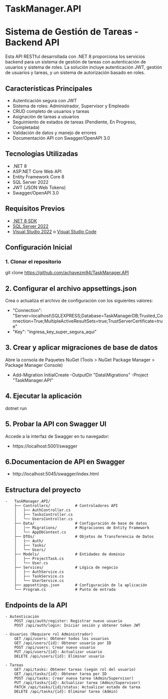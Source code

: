 ﻿# TaskManager.API
# Sistema de Gestión de Tareas - Backend API

Esta API RESTful desarrollada con .NET 8 proporciona los servicios backend para un sistema de gestión de tareas con autenticación de usuarios y sistema de roles. La solución incluye autenticación JWT, gestión de usuarios y tareas, y un sistema de autorización basado en roles.

## Características Principales
- Autenticación segura con JWT
- Sistema de roles: Administrador, Supervisor y Empleado
- CRUD completo de usuarios y tareas
- Asignación de tareas a usuarios
- Seguimiento de estados de tareas (Pendiente, En Progreso, Completada)
- Validación de datos y manejo de errores
- Documentación API con Swagger/OpenAPI 3.0

## Tecnologías Utilizadas
- .NET 8
- ASP.NET Core Web API
- Entity Framework Core 8
- SQL Server 2022
- JWT (JSON Web Tokens)
- Swagger/OpenAPI 3.0

## Requisitos Previos
- [.NET 8 SDK](https://dotnet.microsoft.com/download/dotnet/8.0)
- [SQL Server 2022](https://www.microsoft.com/en-us/sql-server/sql-server-downloads)
- [Visual Studio 2022](https://visualstudio.microsoft.com/) o [Visual Studio Code](https://code.visualstudio.com/)

## Configuración Inicial

### 1. Clonar el repositorio
git clone https://github.com/achavezm94/TaskManager.API

## 2. Configurar el archivo appsettings.json
Crea o actualiza el archivo de configuración con los siguientes valores:

- "Connection": "Server=localhost\\SQLEXPRESS;Database=TaskManagerDB;Trusted_Connection=True;MultipleActiveResultSets=true;TrustServerCertificate=true"
- "Key": "ingresa_key_super_segura_aqui"

## 3. Crear y aplicar migraciones de base de datos
Abre la consola de Paquetes NuGet (Tools > NuGet Package Manager > Package Manager Console)
- Add-Migration InitialCreate -OutputDir "Data\Migrations" -Project "TaskManager.API"
	
## 4. Ejecutar la aplicación
dotnet run

## 5. Probar la API con Swagger UI
Accede a la interfaz de Swagger en tu navegador:
- https://localhost:5001/swagger

## 6.Documentacion de API en Swagger
- http://localhost:5045/swagger/index.html

## Estructura del proyecto

	-	TaskManager.API/
		├── Controllers/           # Controladores API
		│   ├── AuthController.cs
		│   ├── TasksController.cs
		│   └── UsersController.cs
		├── Data/                  # Configuración de base de datos
		│   │── Migrations/        # Migraciones de Entity Framework
		│   └── AppDbContext.cs
		├── DTOs/                  # Objetos de Transferencia de Datos
		│   ├── Auth/
		│   ├── Tasks/
		│   └── Users/
		├── Models/                # Entidades de dominio
		│   ├── ProjectTask.cs
		│   └── User.cs
		├── Services/              # Lógica de negocio
		│   ├── AuthService.cs
		│   ├── TaskService.cs
		│   └── UserService.cs
		├── appsettings.json       # Configuración de la aplicación
		└── Program.cs             # Punto de entrada

## Endpoints de la API
	- Autenticación
		POST /api/auth/register: Registrar nuevo usuario
		POST /api/auth/login: Iniciar sesión y obtener token JWT

	- Usuarios (Requiere rol Administrador)
		GET /api/users: Obtener todos los usuarios
		GET /api/users/{id}: Obtener usuario por ID
		POST /api/users: Crear nuevo usuario
		PUT /api/users/{id}: Actualizar usuario
		DELETE /api/users/{id}: Eliminar usuario

	- Tareas
		GET /api/tasks: Obtener tareas (según rol del usuario)
		GET /api/tasks/{id}: Obtener tarea por ID
		POST /api/tasks: Crear nueva tarea (Admin/Supervisor)
		PUT /api/tasks/{id}: Actualizar tarea (Admin/Supervisor)
		PATCH /api/tasks/{id}/status: Actualizar estado de tarea
		DELETE /api/tasks/{id}: Eliminar tarea (Admin)